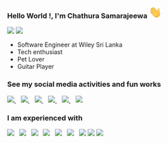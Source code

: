 ### Hello World !, I'm Chathura Samarajeewa <img src="https://raw.githubusercontent.com/ABSphreak/ABSphreak/master/gifs/Hi.gif" width="30px">
![](https://komarev.com/ghpvc/?username=chathurasam&color=brightgreen)
<img src="https://img.shields.io/badge/Lives-Sri Lanka-blue" />

- Software Engineer at Wiley Sri Lanka
- Tech enthusiast
- Pet Lover
- Guitar Player

<h3>See my social media activities and fun works</h3>
<a href='https://www.linkedin.com/in/chathura-samarajeewa/' target='_blank'>
  <img src="https://img.icons8.com/material-outlined/32/4a90e2/linkedin--v1.png"/>
</a>&nbsp;&nbsp;

<a href='https://www.facebook.com/chathuramadhawa.samarajeewa/' target='_blank'>
  <img src="https://img.icons8.com/ios-glyphs/32/4a90e2/facebook-new.png"/>
</a>&nbsp;&nbsp;

<a href='https://twitter.com/ChathuraSam1' target='_blank'>
  <img src="https://img.icons8.com/color/32/4a90e2/twitter--v1.png"/>
</a>&nbsp;&nbsp;

<a href='https://www.hackerrank.com/chathura_samara1' target='_blank'>
  <img src="https://img.icons8.com/windows/32/26e07f/hackerrank.png"/>
</a>&nbsp;&nbsp;

<a href='https://medium.com/@chathura.samarajeewa' target='_blank'>
  <img src="https://img.icons8.com/ios-filled/32/000000/medium-monogram--v1.png"/>
</a>&nbsp;&nbsp;

<a href='https://stackoverflow.com/users/6050178/chathura-madhawa-samarajeewa' target='_blank'>
  <img src="https://img.icons8.com/color/32/000000/stackoverflow.png"/>
</a>

<h3>I am experienced with</h3>
<p>
<img src="https://img.icons8.com/color/48/000000/java-coffee-cup-logo--v1.png"/>&nbsp;&nbsp;
<img src="https://img.icons8.com/color/48/000000/spring-logo.png"/>&nbsp;&nbsp;
<img src="https://img.icons8.com/color/48/000000/intellij-idea.png"/>&nbsp;&nbsp;
<img src="https://img.icons8.com/office/48/000000/java-eclipse.png"/>&nbsp;&nbsp;
<img src="https://img.icons8.com/color/48/000000/amazon-web-services.png"/>&nbsp;&nbsp;
<img src="https://img.icons8.com/color/48/000000/mysql-logo.png"/>&nbsp;&nbsp;
<img src="https://img.icons8.com/color/48/000000/javascript--v1.png"/>
<img src="https://img.icons8.com/color/48/000000/graphql.png"/>
<img src="https://img.icons8.com/ios/50/000000/lambda.png"/>
</p>
